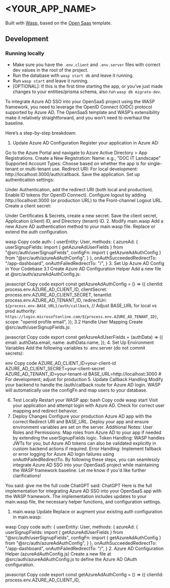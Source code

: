 # <YOUR_APP_NAME>

Built with [Wasp](https://wasp-lang.dev), based on the [Open Saas](https://opensaas.sh) template.

## Development

### Running locally
 - Make sure you have the `.env.client` and `.env.server` files with correct dev values in the root of the project.
 - Run the database with `wasp start db` and leave it running.
 - Run `wasp start` and leave it running.
 - [OPTIONAL]: If this is the first time starting the app, or you've just made changes to your entities/prisma schema, also run `wasp db migrate-dev`.


To integrate Azure AD SSO into your OpenSaaS project using the WASP framework, you need to leverage the OpenID Connect (OIDC) protocol supported by Azure AD. The OpenSaaS template and WASP’s extensibility make it relatively straightforward, and you won’t need to overhaul the baseline.

Here’s a step-by-step breakdown:

1. Update Azure AD Configuration
Register your application in Azure AD:

Go to the Azure Portal and navigate to Azure Active Directory > App Registrations.
Create a New Registration:
Name: e.g., "DOC IT Landscape"
Supported Account Types: Choose based on whether the app is for single-tenant or multi-tenant use.
Redirect URI: For local development: http://localhost:3000/auth/callback.
Save the application.
Set up authentication settings:

Under Authentication, add the redirect URI (both local and production).
Enable ID tokens (for OpenID Connect).
Configure logout by adding http://localhost:3000 (or production URL) to the Front-channel Logout URL.
Create a client secret:

Under Certificates & Secrets, create a new secret.
Save the client secret, Application (client) ID, and Directory (tenant) ID.
2. Modify main.wasp
Add a new Azure AD authentication method to your main.wasp file. Replace or extend the auth configuration.

wasp
Copy code
auth: {
  userEntity: User,
  methods: {
    azureAd: {
      userSignupFields: import { getAzureAdUserFields } from "@src/auth/userSignupFields",
      configFn: import { getAzureAdAuthConfig } from "@src/auth/azureAdAuthConfig",
    }
  },
  onAuthSucceededRedirectTo: "/app-dashboard",
  onAuthFailedRedirectTo: "/",
}
3. Set Up Azure AD Config in Your Codebase
3.1 Create Azure AD Configuration Helper
Add a new file at @src/auth/azureAdAuthConfig.js:

javascript
Copy code
export const getAzureAdAuthConfig = () => ({
  clientId: process.env.AZURE_AD_CLIENT_ID,
  clientSecret: process.env.AZURE_AD_CLIENT_SECRET,
  tenantId: process.env.AZURE_AD_TENANT_ID,
  redirectUri: `${process.env.BASE_URL}/auth/callback`, // Adjust BASE_URL for local vs prod
  authority: `https://login.microsoftonline.com/${process.env.AZURE_AD_TENANT_ID}`,
  scope: "openid profile email",
});
3.2 Handle User Mapping
Create @src/auth/userSignupFields.js:

javascript
Copy code
export const getAzureAdUserFields = (authData) => ({
  email: authData.email,
  name: authData.name,
});
4. Set Up Environment Variables
Add the following variables to .env.server (do not commit secrets):

env
Copy code
AZURE_AD_CLIENT_ID=your-client-id
AZURE_AD_CLIENT_SECRET=your-client-secret
AZURE_AD_TENANT_ID=your-tenant-id
BASE_URL=http://localhost:3000 # For development; adjust for production
5. Update Callback Handling
Modify your backend to handle the /auth/callback route for Azure AD login. WASP will automatically use the configFn and map users to your database.

6. Test Locally
Restart your WASP app:
bash
Copy code
wasp start
Visit your application and attempt login with Azure AD. Check for correct user mapping and redirect behavior.
7. Deploy Changes
Configure your production Azure AD app with the correct Redirect URI and BASE_URL.
Deploy your app and ensure environment variables are set on the server.
Additional Notes:
User Roles and Permissions: Map roles from Azure AD to your app if needed by extending the userSignupFields logic.
Token Handling: WASP handles JWTs for you, but Azure AD tokens can also be validated explicitly in custom backend actions if required.
Error Handling: Implement fallback or error logging for Azure AD login failures using onAuthFailedRedirectTo.
By following these steps, you can seamlessly integrate Azure AD SSO into your OpenSaaS project while maintaining the WASP framework baseline. Let me know if you'd like further clarifications!






You said:
give me the full code
ChatGPT said:
ChatGPT
Here is the full implementation for integrating Azure AD SSO into your OpenSaaS app with the WASP framework. The implementation includes updates to your main.wasp file, the necessary helper functions, and configuration settings.

1. main.wasp Update
Replace or augment your existing auth configuration in main.wasp:

wasp
Copy code
auth: {
  userEntity: User,
  methods: {
    azureAd: {
      userSignupFields: import { getAzureAdUserFields } from "@src/auth/userSignupFields",
      configFn: import { getAzureAdAuthConfig } from "@src/auth/azureAdAuthConfig",
    }
  },
  onAuthSucceededRedirectTo: "/app-dashboard",
  onAuthFailedRedirectTo: "/",
}
2. Azure AD Configuration Helper (azureAdAuthConfig.js)
Create a new file at @src/auth/azureAdAuthConfig.js to define the Azure AD OAuth configuration.

javascript
Copy code
export const getAzureAdAuthConfig = () => ({
  clientId: process.env.AZURE_AD_CLIENT_ID,
 





